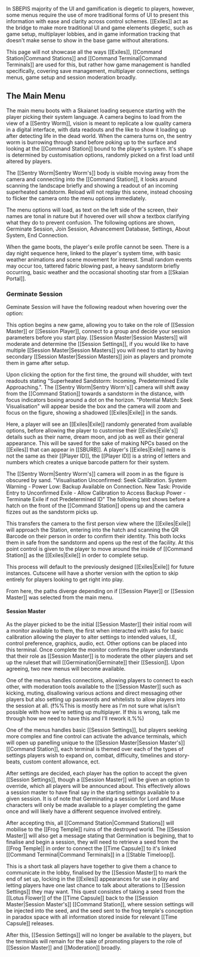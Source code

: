 In SBEPIS majority of the UI and gamification is diegetic to players, however, some menus require the use of more traditional forms of UI to present this information with ease and clarity across control schemes. [[Exiles]] act as the bridge to make more traditional UI and game elements diegetic, such as game setup, multiplayer lobbies, and in game information tracking that doesn't make sense to show in the base game without alterations.

This page will not showcase all the ways [[Exiles]], [[Command Station|Command Stations]] and [[Command Terminal|Command Terminals]] are used for this, but rather how game management is handled specifically, covering save management, multiplayer connections, settings menus, game setup and session moderation broadly.
## The Main Menu

The main menu boots with a Skaianet loading sequence starting with the player picking their system language. A camera begins to load from the view of a [[Sentry Worm]], vision is meant to replicate a low quality camera in a digital interface, with data readouts and the like to show it loading up after detecting life in the dead world. When the camera turns on, the sentry worm is burrowing through sand before poking up to the surface and looking at the [[Command Station]] bound to the player's system. It's shape is determined by customisation options, randomly picked on a first load until altered by players. 

The [[Sentry Worm|Sentry Worm's]] body is visible moving away from the camera and connecting into the [[Command Station]], it looks around scanning the landscape briefly and showing a readout of an incoming superheated sandstorm. Reload will not replay this scene, instead choosing to flicker the camera onto the menu options immediately. 

The menu options will load, as text on the left side of the screen, their names are tonal in nature but if hovered over will show a textbox clarifying what they do to prevent confusion. The following options are shown, Germinate Session, Join Session, Advancement Database, Settings, About System, End Connection. 

When the game boots, the player's exile profile cannot be seen. There is a day night sequence here, linked to the player's system time, with basic weather animations and scene movement for interest. Small random events may occur too, tattered fabric blowing past, a heavy sandstorm briefly occurring, basic weather and the occasional shooting star from a [[Skaian Portal]].
### Germinate Session

Geminate Session will have the following readout when hovering over the option:

This option begins a new game, allowing you to take on the role of [[Session Master]] or [[Session Player]], connect to a group and decide your session parameters before you start play. [[Session Master|Session Masters]] will moderate and determine the [[Session Settings]], if you would like to have multiple [[Session Master|Session Masters]] you will need to start by having secondary [[Session Master|Session Masters]] join as players and promote them in game after setup. 

Upon clicking the option for the first time, the ground will shudder, with text readouts stating "Superheated Sandstorm: Incoming. Predetermined Exile Approaching.". The [[Sentry Worm|Sentry Worm's]] camera will shift away from the [[Command Station]] towards a sandstorm in the distance, with focus indicators boxing around a dot on the horizon. "Potential Match: Seek Visualisation" will appear beside the box and the camera will zoom and focus on the figure, showing a shadowed [[Exiles|Exile]] in the sands. 

Here, a player will see an [[Exiles|Exile]] randomly generated from available options, before allowing the player to customise their [[Exiles|Exile's]] details such as their name, dream moon, and job as well as their general appearance. This will be saved for the sake of making NPCs based on the [[Exiles]] that can appear in [[SBURB]]. A player's [[Exiles|Exile]] name is not the same as their [[Player ID]], the [[Player ID]] is a string of letters and numbers which creates a unique barcode pattern for their system. 

The [[Sentry Worm|Sentry Worm's]] camera will zoom in as the figure is obscured by sand. "Visualisation Unconfirmed: Seek Callibration. System Warning - Power Low: Backup Available on Connection. New Task: Provide Entry to Unconfirmed Exile - Allow Calibration to Access Backup Power - Terminate Exile if not Predetermined ID" The following text shows before a hatch on the front of the [[Command Station]] opens up and the camera fizzes out as the sandstorm picks up. 

This transfers the camera to the first person view where the [[Exiles|Exile]] will approach the Station, entering into the hatch and scanning the QR Barcode on their person in order to confirm their identity. This both locks them in safe from the sandstorm and opens up the rest of the facility. At this point control is given to the player to move around the inside of [[Command Station]] as the [[Exiles|Exile]] in order to complete setup.

This process will default to the previously designed [[Exiles|Exile]] for future instances. Cutscene will have a shorter version with the option to skip entirely for players looking to get right into play. 

From here, the paths diverge depending on if [[Session Player]] or [[Session Master]] was selected from the main menu.

#### Session Master 

As the player picked to be the initial [[Session Master]] their initial room will a monitor available to them, the first when interacted with asks for basic calibration allowing the player to alter settings to intended values, I.E, control preference, graphics, audio, ect. Other options can be placed into this terminal. Once complete the monitor confirms the player understands that their role as [[Session Master]] is to moderate the other players and set up the ruleset that will [[Germination|Germinate]] their [[Session]]. Upon agreeing, two new menus will become available. 

One of the menus handles connections, allowing players to connect to each other, with moderation tools available to the [[Session Master]] such as kicking, muting, disallowing various actions and direct messaging other players but also setting up passwords and whitelists to allow players into the session at all. (**!**%%This is mostly here as I'm not sure what is/isn't possible with how we're setting up multiplayer. If this is wrong, talk me through how we need to have this and I'll rework it.%%) 

One of the menus handles basic [[Session Settings]], but players seeking more complex and fine control can activate the advance terminals, which will open up panelling unique to the [[Session Master|Session Master's]] [[Command Station]], each terminal is themed over each of the types of settings players wish to expand on, combat, difficulty, timelines and story-beats, custom content allowance, ect. 

After settings are decided, each player has the option to accept the given [[Session Settings]], though a [[Session Master]] will be given an option to override, which all players will be announced about. This effectively allows a session master to have final say in the starting settings available to a given session. It is of note that Germinating a session for Lord and Muse characters will only be made available to a player completing the game once and will likely have a different sequence involved entirely.

After accepting this, all [[Command Station|Command Stations]] will mobilise to the [[Frog Temple]] ruins of the destroyed world. The [[Session Master]] will also get a message stating that Germination is begining, that to finalise and begin a session, they will need to retrieve a seed from the [[Frog Temple]] in order to connect the [[Time Capsule]] to it's linked [[Command Terminal|Command Terminals]] in a [[Stable Timeloop]]. 

This is a short task all players have together to give them a chance to communicate in the lobby, finalised by the [[Session Master]] to mark the end of set up, locking in the [[Exiles]] appearances for use in play and letting players have one last chance to talk about alterations to [[Session Settings]] they may want. This quest consistes of taking a seed from the [[Lotus Flower]] of the [[Time Capsule]] back to the [[Session Master|Session Master's]] [[Command Station]], where session settings will be injected into the seed, and the seed sent to the frog temple's conception in paradox space with all information stored inside for relevant [[Time Capsule]] releases.

After this, [[Session Settings]] will no longer be available to the players, but the terminals will remain for the sake of promoting players to the role of [[Session Master]] and [[Moderation]] broadly.